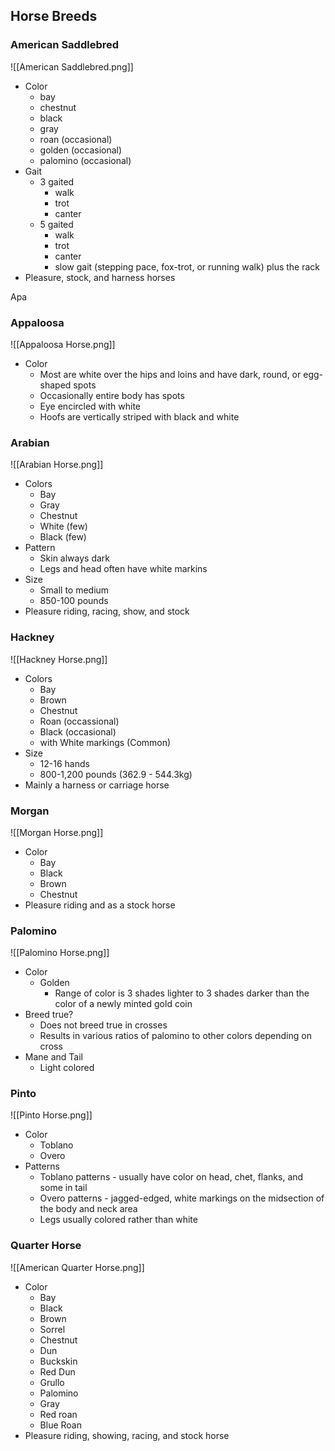 ## Horse Breeds
### American Saddlebred

![[American Saddlebred.png]]

* Color
	* bay
	* chestnut
	* black
	* gray
	* roan (occasional)
	* golden (occasional)
	* palomino (occasional)
* Gait
	* 3 gaited
		* walk
		* trot
		* canter
	* 5 gaited
		* walk
		* trot
		* canter
		* slow gait (stepping pace, fox-trot, or running walk) plus the rack
* Pleasure, stock, and harness horses

Apa
### Appaloosa
![[Appaloosa Horse.png]]
* Color
	* Most are white over the hips and loins and have dark, round, or egg-shaped spots
	* Occasionally entire body has spots
	* Eye encircled with white
	* Hoofs are vertically striped with black and white

### Arabian
![[Arabian Horse.png]]
- Colors
	- Bay
	- Gray
	- Chestnut
	- White (few)
	- Black (few)
- Pattern
	- Skin always dark 
	- Legs and head often  have white markins
- Size
	- Small to medium 
	- 850-100 pounds
- Pleasure riding, racing, show, and stock

### Hackney
![[Hackney Horse.png]]
* Colors
	* Bay 
	* Brown
	* Chestnut
	* Roan (occassional)
	* Black (occasional)
	* with White markings (Common)
* Size
	* 12-16 hands
	* 800-1,200 pounds (362.9 - 544.3kg)
* Mainly a harness or carriage horse

### Morgan
![[Morgan Horse.png]]
- Color
	- Bay
	- Black
	- Brown
	- Chestnut
- Pleasure riding and as a stock horse
### Palomino
![[Palomino Horse.png]]
- Color
	- Golden
		- Range of color is 3 shades lighter to 3 shades darker than the color of a newly minted gold coin
- Breed true?
	- Does not breed true in crosses
	- Results in various ratios of palomino to other colors depending on cross
- Mane and Tail
	- Light colored

### Pinto
![[Pinto Horse.png]]
- Color
	- Toblano 
	- Overo
- Patterns
	- Toblano patterns - usually have color on head, chet, flanks, and some in tail
	- Overo patterns - jagged-edged, white markings on the midsection of the body and neck area
	- Legs usually colored rather than white

### Quarter Horse
![[American Quarter Horse.png]]
* Color
	* Bay
	* Black
	* Brown
	* Sorrel
	* Chestnut
	* Dun
	* Buckskin
	* Red Dun
	* Grullo
	* Palomino
	* Gray
	* Red roan
	* Blue Roan
* Pleasure riding, showing, racing, and stock horse

